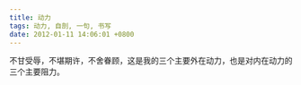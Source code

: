 ```yaml
---
title: 动力
tags: 动力, 自剖, 一句, 书写
date: 2012-01-11 14:06:01 +0800
---
```



不甘受辱，不堪期许，不舍眷顾，这是我的三个主要外在动力，也是对内在动力的三个主要阻力。

